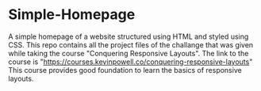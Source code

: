 # Simple-Homepage
A simple homepage of a website structured using HTML and styled using CSS.
This repo contains all the project files of the challange that was given while taking the course "Conquering Responsive Layouts".
The link to the course is "https://courses.kevinpowell.co/conquering-responsive-layouts"
This course provides good foundation to learn the basics of responsive layouts.
